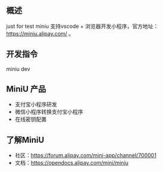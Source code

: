 ## 概述
just for test
miniu 支持vscode + 浏览器开发小程序，官方地址：https://miniu.alipay.com/ 。

## 开发指令

miniu dev

## MiniU 产品

* 支付宝小程序研发
* 微信小程序转换支付宝小程序
* 在线密钥配置

## 了解MiniU

* 社区：https://forum.alipay.com/mini-app/channel/700001
* 文档：https://opendocs.alipay.com/mini/miniu
